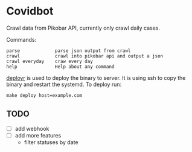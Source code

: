 # Covidbot

Crawl data from Pikobar API, currently only crawl daily cases.

Commands:
```
parse             parse json output from crawl
crawl             crawl into pikobar api and output a json
crawl everyday    craw every day
help              Help about any command
```

[deployr](https://github.com/skx/deployr) is used to deploy the binary to server. 
It is using ssh to copy the binary and restart the systemd. 
To deploy run:
```
make deploy host=example.com
```

## TODO
- [ ] add webhook
- [ ] add more features
    - filter statuses by date